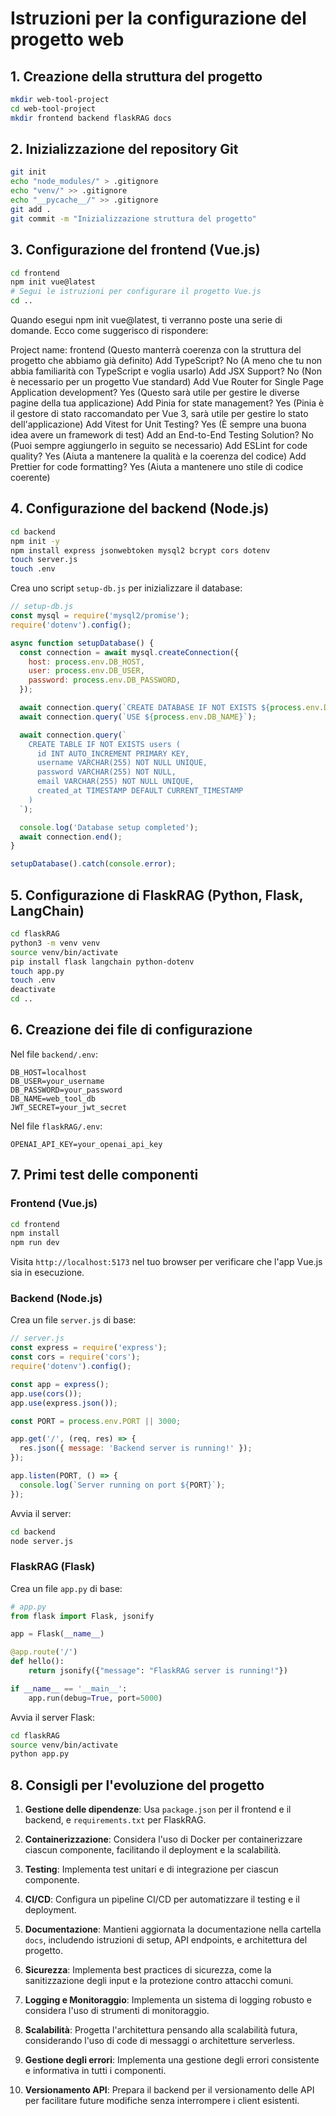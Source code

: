 # Istruzioni per la configurazione del progetto web

## 1. Creazione della struttura del progetto

```bash
mkdir web-tool-project
cd web-tool-project
mkdir frontend backend flaskRAG docs
```

## 2. Inizializzazione del repository Git

```bash
git init
echo "node_modules/" > .gitignore
echo "venv/" >> .gitignore
echo "__pycache__/" >> .gitignore
git add .
git commit -m "Inizializzazione struttura del progetto"
```

## 3. Configurazione del frontend (Vue.js)

```bash
cd frontend
npm init vue@latest
# Segui le istruzioni per configurare il progetto Vue.js
cd ..
```

Quando esegui npm init vue@latest, ti verranno poste una serie di domande. Ecco come suggerisco di rispondere:

Project name: frontend
(Questo manterrà coerenza con la struttura del progetto che abbiamo già definito)
Add TypeScript? No
(A meno che tu non abbia familiarità con TypeScript e voglia usarlo)
Add JSX Support? No
(Non è necessario per un progetto Vue standard)
Add Vue Router for Single Page Application development? Yes
(Questo sarà utile per gestire le diverse pagine della tua applicazione)
Add Pinia for state management? Yes
(Pinia è il gestore di stato raccomandato per Vue 3, sarà utile per gestire lo stato dell'applicazione)
Add Vitest for Unit Testing? Yes
(È sempre una buona idea avere un framework di test)
Add an End-to-End Testing Solution? No
(Puoi sempre aggiungerlo in seguito se necessario)
Add ESLint for code quality? Yes
(Aiuta a mantenere la qualità e la coerenza del codice)
Add Prettier for code formatting? Yes
(Aiuta a mantenere uno stile di codice coerente)


## 4. Configurazione del backend (Node.js)

```bash
cd backend
npm init -y
npm install express jsonwebtoken mysql2 bcrypt cors dotenv
touch server.js
touch .env
```

Crea uno script `setup-db.js` per inizializzare il database:

```javascript
// setup-db.js
const mysql = require('mysql2/promise');
require('dotenv').config();

async function setupDatabase() {
  const connection = await mysql.createConnection({
    host: process.env.DB_HOST,
    user: process.env.DB_USER,
    password: process.env.DB_PASSWORD,
  });

  await connection.query(`CREATE DATABASE IF NOT EXISTS ${process.env.DB_NAME}`);
  await connection.query(`USE ${process.env.DB_NAME}`);

  await connection.query(`
    CREATE TABLE IF NOT EXISTS users (
      id INT AUTO_INCREMENT PRIMARY KEY,
      username VARCHAR(255) NOT NULL UNIQUE,
      password VARCHAR(255) NOT NULL,
      email VARCHAR(255) NOT NULL UNIQUE,
      created_at TIMESTAMP DEFAULT CURRENT_TIMESTAMP
    )
  `);

  console.log('Database setup completed');
  await connection.end();
}

setupDatabase().catch(console.error);
```

## 5. Configurazione di FlaskRAG (Python, Flask, LangChain)

```bash
cd flaskRAG
python3 -m venv venv
source venv/bin/activate
pip install flask langchain python-dotenv
touch app.py
touch .env
deactivate
cd ..
```

## 6. Creazione dei file di configurazione

Nel file `backend/.env`:

```
DB_HOST=localhost
DB_USER=your_username
DB_PASSWORD=your_password
DB_NAME=web_tool_db
JWT_SECRET=your_jwt_secret
```

Nel file `flaskRAG/.env`:

```
OPENAI_API_KEY=your_openai_api_key
```

## 7. Primi test delle componenti

### Frontend (Vue.js)

```bash
cd frontend
npm install
npm run dev
```

Visita `http://localhost:5173` nel tuo browser per verificare che l'app Vue.js sia in esecuzione.

### Backend (Node.js)

Crea un file `server.js` di base:

```javascript
// server.js
const express = require('express');
const cors = require('cors');
require('dotenv').config();

const app = express();
app.use(cors());
app.use(express.json());

const PORT = process.env.PORT || 3000;

app.get('/', (req, res) => {
  res.json({ message: 'Backend server is running!' });
});

app.listen(PORT, () => {
  console.log(`Server running on port ${PORT}`);
});
```

Avvia il server:

```bash
cd backend
node server.js
```

### FlaskRAG (Flask)

Crea un file `app.py` di base:

```python
# app.py
from flask import Flask, jsonify

app = Flask(__name__)

@app.route('/')
def hello():
    return jsonify({"message": "FlaskRAG server is running!"})

if __name__ == '__main__':
    app.run(debug=True, port=5000)
```

Avvia il server Flask:

```bash
cd flaskRAG
source venv/bin/activate
python app.py
```

## 8. Consigli per l'evoluzione del progetto

1. **Gestione delle dipendenze**: Usa `package.json` per il frontend e il backend, e `requirements.txt` per FlaskRAG.

2. **Containerizzazione**: Considera l'uso di Docker per containerizzare ciascun componente, facilitando il deployment e la scalabilità.

3. **Testing**: Implementa test unitari e di integrazione per ciascun componente.

4. **CI/CD**: Configura un pipeline CI/CD per automatizzare il testing e il deployment.

5. **Documentazione**: Mantieni aggiornata la documentazione nella cartella `docs`, includendo istruzioni di setup, API endpoints, e architettura del progetto.

6. **Sicurezza**: Implementa best practices di sicurezza, come la sanitizzazione degli input e la protezione contro attacchi comuni.

7. **Logging e Monitoraggio**: Implementa un sistema di logging robusto e considera l'uso di strumenti di monitoraggio.

8. **Scalabilità**: Progetta l'architettura pensando alla scalabilità futura, considerando l'uso di code di messaggi o architetture serverless.

9. **Gestione degli errori**: Implementa una gestione degli errori consistente e informativa in tutti i componenti.

10. **Versionamento API**: Prepara il backend per il versionamento delle API per facilitare future modifiche senza interrompere i client esistenti.
